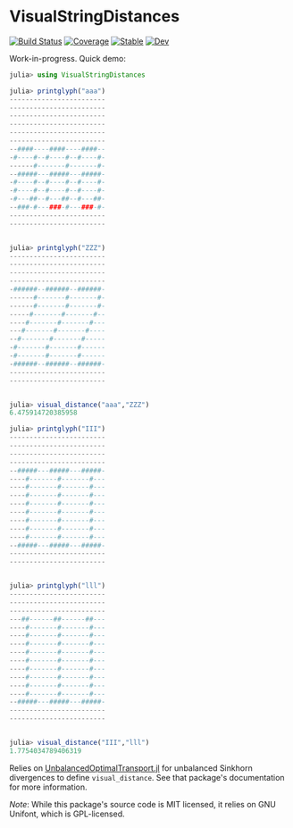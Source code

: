 # VisualStringDistances

[![Build Status](https://github.com/ericphanson/VisualStringDistances.jl/workflows/CI/badge.svg)](https://github.com/ericphanson/VisualStringDistances.jl/actions)
[![Coverage](https://codecov.io/gh/ericphanson/VisualStringDistances.jl/branch/master/graph/badge.svg)](https://codecov.io/gh/ericphanson/VisualStringDistances.jl)
[![Stable](https://img.shields.io/badge/docs-stable-blue.svg)](https://ericphanson.github.io/VisualStringDistances.jl/stable)
[![Dev](https://img.shields.io/badge/docs-dev-blue.svg)](https://ericphanson.github.io/VisualStringDistances.jl/dev)

Work-in-progress. Quick demo:

```julia
julia> using VisualStringDistances

julia> printglyph("aaa")
------------------------
------------------------
------------------------
------------------------
------------------------
------------------------
--####----####----####--
-#----#--#----#--#----#-
------#-------#-------#-
--#####---#####---#####-
-#----#--#----#--#----#-
-#----#--#----#--#----#-
-#---##--#---##--#---##-
--###-#---###-#---###-#-
------------------------
------------------------


julia> printglyph("ZZZ")
------------------------
------------------------
------------------------
------------------------
-######--######--######-
------#-------#-------#-
------#-------#-------#-
-----#-------#-------#--
----#-------#-------#---
---#-------#-------#----
--#-------#-------#-----
-#-------#-------#------
-#-------#-------#------
-######--######--######-
------------------------
------------------------


julia> visual_distance("aaa","ZZZ")
6.475914720385958

julia> printglyph("III")
------------------------
------------------------
------------------------
------------------------
--#####---#####---#####-
----#-------#-------#---
----#-------#-------#---
----#-------#-------#---
----#-------#-------#---
----#-------#-------#---
----#-------#-------#---
----#-------#-------#---
----#-------#-------#---
--#####---#####---#####-
------------------------
------------------------


julia> printglyph("lll")
------------------------
------------------------
------------------------
---##------##------##---
----#-------#-------#---
----#-------#-------#---
----#-------#-------#---
----#-------#-------#---
----#-------#-------#---
----#-------#-------#---
----#-------#-------#---
----#-------#-------#---
----#-------#-------#---
--#####---#####---#####-
------------------------
------------------------


julia> visual_distance("III","lll")
1.7754034789406319
```

Relies on [UnbalancedOptimalTransport.jl](https://github.com/ericphanson/UnbalancedOptimalTransport.jl) for unbalanced Sinkhorn divergences to define `visual_distance`. See that package's documentation for more information.


*Note*: While this package's source code is MIT licensed, it relies on GNU Unifont, which is GPL-licensed.
